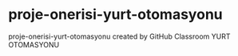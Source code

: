 # proje-onerisi-yurt-otomasyonu
proje-onerisi-yurt-otomasyonu created by GitHub Classroom
YURT OTOMASYONU
